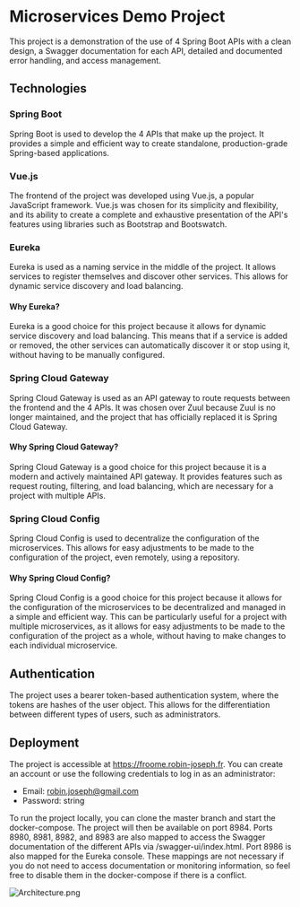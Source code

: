 # Microservices Demo Project
This project is a demonstration of the use of 4 Spring Boot APIs with a clean design, a Swagger documentation for each API, detailed and documented error handling, and access management.

## Technologies
### Spring Boot
Spring Boot is used to develop the 4 APIs that make up the project. It provides a simple and efficient way to create standalone, production-grade Spring-based applications.

### Vue.js
The frontend of the project was developed using Vue.js, a popular JavaScript framework. Vue.js was chosen for its simplicity and flexibility, and its ability to create a complete and exhaustive presentation of the API's features using libraries such as Bootstrap and Bootswatch.

### Eureka
Eureka is used as a naming service in the middle of the project. It allows services to register themselves and discover other services. This allows for dynamic service discovery and load balancing.

#### Why Eureka?
Eureka is a good choice for this project because it allows for dynamic service discovery and load balancing. This means that if a service is added or removed, the other services can automatically discover it or stop using it, without having to be manually configured.

### Spring Cloud Gateway
Spring Cloud Gateway is used as an API gateway to route requests between the frontend and the 4 APIs. It was chosen over Zuul because Zuul is no longer maintained, and the project that has officially replaced it is Spring Cloud Gateway.

#### Why Spring Cloud Gateway?
Spring Cloud Gateway is a good choice for this project because it is a modern and actively maintained API gateway. It provides features such as request routing, filtering, and load balancing, which are necessary for a project with multiple APIs.

### Spring Cloud Config
Spring Cloud Config is used to decentralize the configuration of the microservices. This allows for easy adjustments to be made to the configuration of the project, even remotely, using a repository.

#### Why Spring Cloud Config?
Spring Cloud Config is a good choice for this project because it allows for the configuration of the microservices to be decentralized and managed in a simple and efficient way. This can be particularly useful for a project with multiple microservices, as it allows for easy adjustments to be made to the configuration of the project as a whole, without having to make changes to each individual microservice.

## Authentication
The project uses a bearer token-based authentication system, where the tokens are hashes of the user object. This allows for the differentiation between different types of users, such as administrators.

## Deployment
The project is accessible at https://froome.robin-joseph.fr. You can create an account or use the following credentials to log in as an administrator:
- Email: robin.joseph@gmail.com
- Password: string

To run the project locally, you can clone the master branch and start the docker-compose. The project will then be available on port 8984. Ports 8980, 8981, 8982, and 8983 are also mapped to access the Swagger documentation of the different APIs via /swagger-ui/index.html. Port 8986 is also mapped for the Eureka console. These mappings are not necessary if you do not need to access documentation or monitoring information, so feel free to disable them in the docker-compose if there is a conflict.

![Architecture.png](https://github.com/robjo82/froome/blob/main/froome-ui/public/Architecture.png?raw=true)